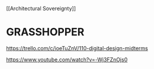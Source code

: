[[Architectural Sovereignty]]

# GRASSHOPPER
https://trello.com/c/ioeTuZnV/110-digital-design-midterms



https://www.youtube.com/watch?v=-Wj3FZnOjs0



